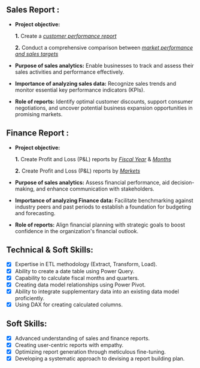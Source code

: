 ## Sales Report :


- **Project objective:** 

    **1.** Create a _[customer performance report](https://github.com/RockyMollick/sales_projects/blob/main/customer_performance.pdf)_
  
    **2.** Conduct a comprehensive comparison between _[market performance and sales targets](https://github.com/RockyMollick/sales_projects/blob/main/market_performance_vs_target.pdf)_

- **Purpose of sales analytics:** Enable businesses to track and assess their sales activities and performance effectively.

- **Importance of analyzing sales data:** Recognize sales trends and monitor essential key performance indicators (KPIs).

- **Role of reports:** Identify optimal customer discounts, support consumer negotiations, and uncover potential business expansion opportunities in promising markets.


## Finance Report :

- **Project objective:** 

    **1.** Create Profit and Loss (P&L) reports by _[Fiscal Year](https://github.com/RockyMollick/sales_projects/blob/main/P%26L_by_year.pdf)_ & _[Months](https://github.com/RockyMollick/sales_projects/blob/main/P%26L_by_month.pdf)_ 

   **2.** Create Profit and Loss (P&L) reports by _[Markets](https://github.com/RockyMollick/sales_projects/blob/main/P%26L_for_market.pdf)_

- **Purpose of sales analytics:** Assess financial performance, aid decision-making, and enhance communication with stakeholders.

- **Importance of analyzing Finance data:** Facilitate benchmarking against industry peers and past periods to establish a foundation for budgeting and forecasting.

- **Role of reports:** Align financial planning with strategic goals to boost confidence in the organization's financial outlook.


## Technical & Soft Skills:
- [x]	Expertise in ETL methodology (Extract, Transform, Load).
- [x]	Ability to create a date table using Power Query.
- [x]	Capability to calculate fiscal months and quarters.
- [x]	Creating data model relationships using Power Pivot.
- [x]	Ability to integrate supplementary data into an existing data model proficiently.
- [x]	Using DAX for creating calculated columns.

## Soft Skills:
- [x]	Advanced understanding of sales and finance reports.
- [x]   Creating user-centric reports with empathy.
- [x]	Optimizing report generation through meticulous fine-tuning.
- [x]	Developing a systematic approach to devising a report building plan.
